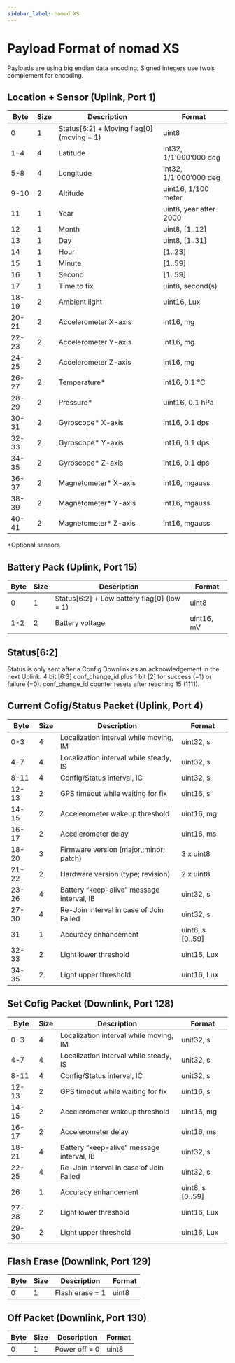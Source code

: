 ```yaml
---
sidebar_label: nomad XS
---
```


# Payload Format of nomad XS
Payloads are using big endian data encoding; Signed integers use two’s complement for encoding.


## Location + Sensor (Uplink, Port 1)

| Byte  | Size | Description                               | Format                 |
|-------|------|-------------------------------------------|------------------------|
| 0     | 1    | Status[6:2] + Moving flag[0] (moving = 1) | uint8                  |
| 1-4   | 4    | Latitude                                  | int32, 1/1’000’000 deg |
| 5-8   | 4    | Longitude                                 | int32, 1/1’000’000 deg |
| 9-10  | 2    | Altitude                                  | uint16, 1/100 meter    |
| 11    | 1    | Year                                      | uint8, year after 2000 |
| 12    | 1    | Month                                     | uint8, [1..12]         |
| 13    | 1    | Day                                       | uint8, [1..31]         |
| 14    | 1    | Hour                                      | [1..23]                |
| 15    | 1    | Minute                                    | [1..59]                |
| 16    | 1    | Second                                    | [1..59]                |
| 17    | 1    | Time to fix                               | uint8, second(s)       |
| 18-19 | 2    | Ambient light                             | uint16, Lux            |
| 20-21 | 2    | Accelerometer X-axis                      | int16, mg              |
| 22-23 | 2    | Accelerometer Y-axis                      | int16, mg              |
| 24-25 | 2    | Accelerometer Z-axis                      | int16, mg              |
| 26-27 | 2    | Temperature*                              | int16, 0.1 °C          |
| 28-29 | 2    | Pressure*                                 | uint16, 0.1 hPa        |
| 30-31 | 2    | Gyroscope* X-axis                         | int16, 0.1 dps         |
| 32-33 | 2    | Gyroscope* Y-axis                         | int16, 0.1 dps         |
| 34-35 | 2    | Gyroscope* Z-axis                         | int16, 0.1 dps         |
| 36-37 | 2    | Magnetometer* X-axis                      | int16, mgauss          |
| 38-39 | 2    | Magnetometer* Y-axis                      | int16, mgauss          |
| 40-41 | 2    | Magnetometer* Z-axis                      | int16, mgauss          |

*Optional sensors

## Battery Pack (Uplink, Port 15)

| Byte  | Size | Description                                 | Format      |
|-------|------|---------------------------------------------|-------------|
| 0     | 1    | Status[6:2] + Low battery flag[0] (low = 1)               | uint8       |
| 1-2     | 2    | Battery voltage            | uint16, mV       |


## Status[6:2]

Status is only sent after a Config Downlink as an acknowledgement in the next Uplink.
4 bit [6:3] conf_change_id plus 1 bit [2] for success (=1) or failure (=0).
conf_change_id counter resets after reaching 15 (1111).


## Current Cofig/Status Packet (Uplink, Port 4)

| Byte  | Size | Description                               | Format           |
|-------|------|-------------------------------------------|------------------|
| 0-3   | 4    | Localization interval while moving, IM    | uint32, s        |
| 4-7   | 4    | Localization interval while steady, IS    | uint32, s        |
| 8-11  | 4    | Config/Status interval, IC                | uint32, s        |
| 12-13 | 2    | GPS timeout while waiting for fix         | uint16, s        |
| 14-15 | 2    | Accelerometer wakeup threshold            | uint16, mg       |
| 16-17 | 2    | Accelerometer delay                       | uint16, ms       |
| 18-20 | 3    | Firmware version (major,;minor; patch)    | 3 x uint8        |
| 21-22 | 2    | Hardware version (type; revision)         | 2 x uint8        |
| 23-26 | 4    | Battery “keep-alive” message interval, IB | uint32, s        |
| 27-30 | 4    | Re-Join interval in case of Join Failed   | uint32, s        |
| 31    | 1    | Accuracy enhancement                      | uint8, s [0..59] |
| 32-33 | 2    | Light lower threshold                     | uint16, Lux           |
| 34-35 | 2    | Light upper threshold                     | uint16, Lux           |

## Set Cofig Packet (Downlink, Port 128)

| Byte  | Size | Description                               | Format           |
|-------|------|-------------------------------------------|------------------|
| 0-3   | 4    | Localization interval while moving, IM    | unit32, s        |
| 4-7   | 4    | Localization interval while steady, IS    | unit32, s        |
| 8-11  | 4    | Config/Status interval, IC                | unit32, s        |
| 12-13 | 2    | GPS timeout while waiting for fix         | uint16, s        |
| 14-15 | 2    | Accelerometer wakeup threshold            | uint16, mg       |
| 16-17 | 2    | Accelerometer delay                       | uint16, ms       |
| 18-21 | 4    | Battery “keep-alive” message interval, IB | uint32, s        |
| 22-25 | 4    | Re-Join interval in case of Join Failed   | uint32, s        |
| 26    | 1    | Accuracy enhancement                      | uint8, s [0..59] |
| 27-28 | 2    | Light lower threshold                     | uint16, Lux      |
| 29-30 | 2    | Light upper threshold                     | uint16, Lux      |

## Flash Erase (Downlink, Port 129)

| Byte  | Size | Description                                 | Format      |
|-------|------|---------------------------------------------|-------------|
| 0     | 1    | Flash erase = 1               | uint8       |

## Off Packet (Downlink, Port 130)

| Byte  | Size | Description                                 | Format      |
|-------|------|---------------------------------------------|-------------|
| 0     | 1    | Power off = 0                 | uint8       |



